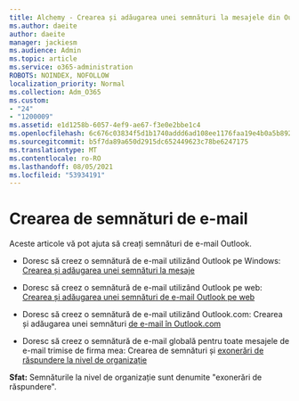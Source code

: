 ```yaml
---
title: Alchemy - Crearea și adăugarea unei semnături la mesajele din Outlook
ms.author: daeite
author: daeite
manager: jackiesm
ms.audience: Admin
ms.topic: article
ms.service: o365-administration
ROBOTS: NOINDEX, NOFOLLOW
localization_priority: Normal
ms.collection: Adm_O365
ms.custom:
- "24"
- "1200009"
ms.assetid: e1d1258b-6057-4ef9-ae67-f3e0e2bbe1c4
ms.openlocfilehash: 6c676c03834f5d1b1740addd6ad108ee1176faa19e4b0a5b8927ac1e600810d2
ms.sourcegitcommit: b5f7da89a650d2915dc652449623c78be6247175
ms.translationtype: MT
ms.contentlocale: ro-RO
ms.lasthandoff: 08/05/2021
ms.locfileid: "53934191"
---
```

# <a name="creating-email-signatures"></a>Crearea de semnături de e-mail

Aceste articole vă pot ajuta să creați semnături de e-mail Outlook.
  
- Doresc să creez o semnătură de e-mail utilizând Outlook pe Windows: [Crearea și adăugarea unei semnături la mesaje](https://support.office.com/article/8ee5d4f4-68fd-464a-a1c1-0e1c80bb27f2.aspx)
  
- Doresc să creez o semnătură de e-mail utilizând Outlook pe web: [Crearea și adăugarea unei semnături de e-mail Outlook pe web](https://support.office.com/article/5ff9dcfd-d3f1-447b-b2e9-39f91b074ea3.aspx)

- Doresc să creez o semnătură de e-mail utilizând Outlook.com: Crearea și adăugarea unei semnături [de e-mail în Outlook.com](https://support.office.com/article/776d9006-abdf-444e-b5b7-a61821dff034.aspx)

- Doresc să creez o semnătură de e-mail globală pentru toate mesajele de e-mail trimise de firma mea: Crearea de semnături și [exonerări de răspundere la nivel de organizație](https://docs.microsoft.com/microsoft-365/admin/setup/create-signatures-and-disclaimers)

 **Sfat:** Semnăturile la nivel de organizație sunt denumite "exonerări de răspundere".
  